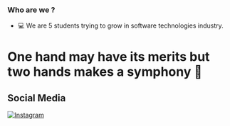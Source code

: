 ### Who are we ? 
- :computer: We are 5 students trying to grow in software technologies industry.






# One hand may have its merits but two hands makes a symphony :clap:

<h2 align="leading">Social Media</h2>



[![Instagram](https://img.shields.io/badge/Instagram-%23E4405F.svg?style=for-the-badge&logo=Instagram&logoColor=white)](https://instagram.com/kaju.tech)




